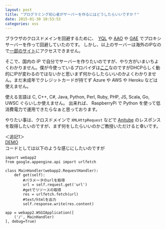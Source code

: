 ```yaml
---
layout: post
title: "プログラミング初心者がサーバーを作るにはどうしたらいいですか？"
date: 2015-01-30 10:53:53
categories: xss
---
```

<p>ブラウザのクロスドメインを回避するために、　<a href="https://developer.yahoo.com/yql/" rel="nofollow">YQL</a> や <a href="http://allow-any-origin.appspot.com/" rel="nofollow">AAO</a> や <a href="https://cloud.google.com/appengine/" rel="nofollow">GAE</a> でプロキシサーバーを作って回避していたのです。 しかし、以上のサーバーは海外のIPなので<a href="http://www.anitube.se/" rel="nofollow">一部のサイト</a>にアクセスできません。</p>

<p>そこで、国内の IP で自分でサーバーを作りたいのですが、やり方がいまいちよくわかりません。僕が今使っているプロバイダは<a href="http://www.tamashima.tv/add/internet/charge.html" rel="nofollow">ここ</a>なのですがDHCPらしく動的にIPが変わるのではないかと思いまず何からしたらいいのかよくわかりません。まだ未成年でクレジットカードが持てず Azure や AWS や Heroku などは使えません。</p>

<p>使える言語は C, C++, C#, Java, Python, Perl, Ruby, PHP, JS, Scala, Go, UWSC ぐらいしか使えません。 出来れば、 RaspberryPi で Python を使って低消費電力で運用できたらなぁと思っております。</p>

<p>やりたい事は、クロスドメインで <code>XMLHttpRequest</code> などで <a href="http://www.anitube.se/" rel="nofollow">Anitube</a> のレスポンスを取得したいのですが、まず何をしたらいいのかご教授いただけると幸いです。</p>

<p>＜追記1＞<br>
<a href="http://anime-japan.appspot.com/?url=http://www.anitube.se/" rel="nofollow">DEMO</a><br>
コードとしては以下のような感じにしたいのですが</p>

<pre><code>import webapp2
from google.appengine.api import urlfetch

class MainHandler(webapp2.RequestHandler):
    def get(self):
        #パラメータのurlを取得
        url = self.request.get('url')
        #getでリソースの取得
        res = urlfetch.fetch(url)
        #text/htmlを出力
        self.response.write(res.content)

app = webapp2.WSGIApplication([
    ('/', MainHandler)
], debug=True)
</code></pre>
